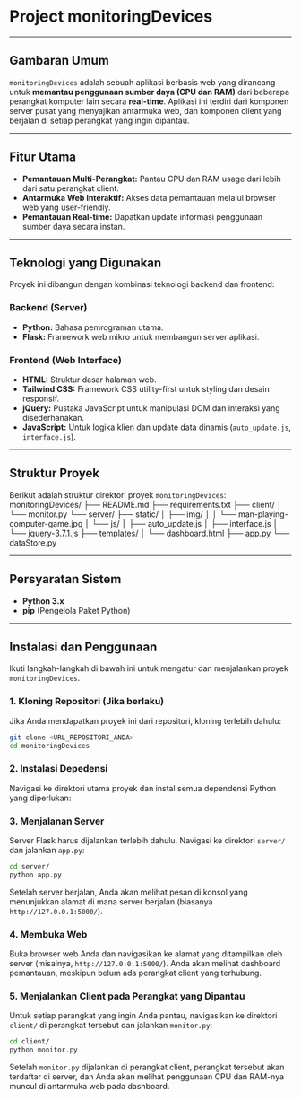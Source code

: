 # Project monitoringDevices

---

## Gambaran Umum

`monitoringDevices` adalah sebuah aplikasi berbasis web yang dirancang untuk **memantau penggunaan sumber daya (CPU dan RAM)** dari beberapa perangkat komputer lain secara **real-time**. Aplikasi ini terdiri dari komponen server pusat yang menyajikan antarmuka web, dan komponen client yang berjalan di setiap perangkat yang ingin dipantau.

---

## Fitur Utama

- **Pemantauan Multi-Perangkat:** Pantau CPU dan RAM usage dari lebih dari satu perangkat client.
- **Antarmuka Web Interaktif:** Akses data pemantauan melalui browser web yang user-friendly.
- **Pemantauan Real-time:** Dapatkan update informasi penggunaan sumber daya secara instan.

---

## Teknologi yang Digunakan

Proyek ini dibangun dengan kombinasi teknologi backend dan frontend:

### Backend (Server)

- **Python:** Bahasa pemrograman utama.
- **Flask:** Framework web mikro untuk membangun server aplikasi.

### Frontend (Web Interface)

- **HTML:** Struktur dasar halaman web.
- **Tailwind CSS:** Framework CSS utility-first untuk styling dan desain responsif.
- **jQuery:** Pustaka JavaScript untuk manipulasi DOM dan interaksi yang disederhanakan.
- **JavaScript:** Untuk logika klien dan update data dinamis (`auto_update.js`, `interface.js`).

---

## Struktur Proyek

Berikut adalah struktur direktori proyek `monitoringDevices`:
monitoringDevices/
├── README.md
├── requirements.txt
├── client/
│ └── monitor.py
└── server/
├── static/
│ ├── img/
│ │ └── man-playing-computer-game.jpg
│ └── js/
│ ├── auto_update.js
│ ├── interface.js
│ └── jquery-3.7.1.js
├── templates/
│ └── dashboard.html
├── app.py
└── dataStore.py

---

## Persyaratan Sistem

- **Python 3.x**
- **pip** (Pengelola Paket Python)

---

## Instalasi dan Penggunaan

Ikuti langkah-langkah di bawah ini untuk mengatur dan menjalankan proyek `monitoringDevices`.

### 1. Kloning Repositori (Jika berlaku)

Jika Anda mendapatkan proyek ini dari repositori, kloning terlebih dahulu:

```bash
git clone <URL_REPOSITORI_ANDA>
cd monitoringDevices
```

### 2. Instalasi Depedensi

Navigasi ke direktori utama proyek dan instal semua dependensi Python yang diperlukan:

### 3. Menjalanan Server

Server Flask harus dijalankan terlebih dahulu. Navigasi ke direktori `server/` dan jalankan `app.py`:

```bash
cd server/
python app.py
```

Setelah server berjalan, Anda akan melihat pesan di konsol yang menunjukkan alamat di mana server berjalan (biasanya `http://127.0.0.1:5000/`).

### 4. Membuka Web

Buka browser web Anda dan navigasikan ke alamat yang ditampilkan oleh server (misalnya, `http://127.0.0.1:5000/`). Anda akan melihat dashboard pemantauan, meskipun belum ada perangkat client yang terhubung.

### 5. Menjalankan Client pada Perangkat yang Dipantau

Untuk setiap perangkat yang ingin Anda pantau, navigasikan ke direktori `client/` di perangkat tersebut dan jalankan `monitor.py`:

```bash
cd client/
python monitor.py
```

Setelah `monitor.py` dijalankan di perangkat client, perangkat tersebut akan terdaftar di server, dan Anda akan melihat penggunaan CPU dan RAM-nya muncul di antarmuka web pada dashboard.
